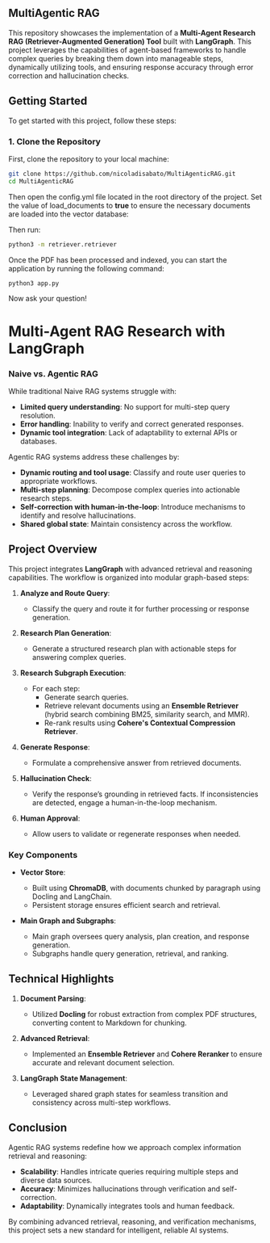 ## MultiAgentic RAG

This repository showcases the implementation of a **Multi-Agent Research RAG (Retriever-Augmented Generation) Tool** built with **LangGraph**. This project leverages the capabilities of agent-based frameworks to handle complex queries by breaking them down into manageable steps, dynamically utilizing tools, and ensuring response accuracy through error correction and hallucination checks.

## Getting Started

To get started with this project, follow these steps:

### 1. Clone the Repository

First, clone the repository to your local machine:

```bash
git clone https://github.com/nicoladisabato/MultiAgenticRAG.git
cd MultiAgenticRAG
```

Then open the config.yml file located in the root directory of the project. Set the value of load_documents to **true** to ensure the necessary documents are loaded into the vector database:

Then run:

```bash
python3 -m retriever.retriever
```

Once the PDF has been processed and indexed, you can start the application by running the following command:

```bash
python3 app.py
```

Now ask your question!

# Multi-Agent RAG Research with LangGraph

### Naive vs. Agentic RAG

While traditional Naive RAG systems struggle with:

- **Limited query understanding**: No support for multi-step query resolution.
- **Error handling**: Inability to verify and correct generated responses.
- **Dynamic tool integration**: Lack of adaptability to external APIs or databases.

Agentic RAG systems address these challenges by:

- **Dynamic routing and tool usage**: Classify and route user queries to appropriate workflows.
- **Multi-step planning**: Decompose complex queries into actionable research steps.
- **Self-correction with human-in-the-loop**: Introduce mechanisms to identify and resolve hallucinations.
- **Shared global state**: Maintain consistency across the workflow.

## Project Overview

This project integrates **LangGraph** with advanced retrieval and reasoning capabilities. The workflow is organized into modular graph-based steps:

1. **Analyze and Route Query**:
   - Classify the query and route it for further processing or response generation.

2. **Research Plan Generation**:
   - Generate a structured research plan with actionable steps for answering complex queries.

3. **Research Subgraph Execution**:
   - For each step:
     - Generate search queries.
     - Retrieve relevant documents using an **Ensemble Retriever** (hybrid search combining BM25, similarity search, and MMR).
     - Re-rank results using **Cohere's Contextual Compression Retriever**.

4. **Generate Response**:
   - Formulate a comprehensive answer from retrieved documents.

5. **Hallucination Check**:
   - Verify the response’s grounding in retrieved facts. If inconsistencies are detected, engage a human-in-the-loop mechanism.

6. **Human Approval**:
   - Allow users to validate or regenerate responses when needed.

### Key Components

- **Vector Store**:
  - Built using **ChromaDB**, with documents chunked by paragraph using Docling and LangChain.
  - Persistent storage ensures efficient search and retrieval.

- **Main Graph and Subgraphs**:
  - Main graph oversees query analysis, plan creation, and response generation.
  - Subgraphs handle query generation, retrieval, and ranking.


## Technical Highlights

1. **Document Parsing**:
   - Utilized **Docling** for robust extraction from complex PDF structures, converting content to Markdown for chunking.

2. **Advanced Retrieval**:
   - Implemented an **Ensemble Retriever** and **Cohere Reranker** to ensure accurate and relevant document selection.

3. **LangGraph State Management**:
   - Leveraged shared graph states for seamless transition and consistency across multi-step workflows.

## Conclusion

Agentic RAG systems redefine how we approach complex information retrieval and reasoning:

- **Scalability**: Handles intricate queries requiring multiple steps and diverse data sources.
- **Accuracy**: Minimizes hallucinations through verification and self-correction.
- **Adaptability**: Dynamically integrates tools and human feedback.

By combining advanced retrieval, reasoning, and verification mechanisms, this project sets a new standard for intelligent, reliable AI systems.




